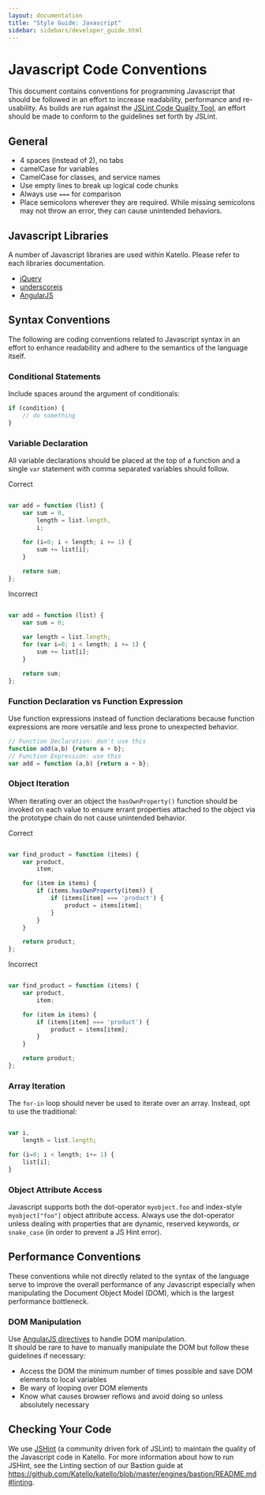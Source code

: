 ```yaml
---
layout: documentation
title: "Style Guide: Javascript"
sidebar: sidebars/developer_guide.html
---
```


# Javascript Code Conventions

This document contains conventions for programming Javascript that should be followed in an effort
to increase readability, performance and re-usability.  As builds are run against the
[JSLint Code Quality Tool](http://www.jslint.com/), an effort should be made to conform to the
guidelines set forth by JSLint.

## General
 * 4 spaces (instead of 2), no tabs
 * camelCase for variables
 * CamelCase for classes, and service names
 * Use empty lines to break up logical code chunks
 * Always use `===` for comparison
 * Place semicolons wherever they are required.  While missing semicolons may not throw an error,
   they can cause unintended behaviors.

## Javascript Libraries

A number of Javascript libraries are used within Katello.  Please refer to each libraries documentation.

  - [jQuery](http://api.jquery.com/)
  - [underscorejs](http://underscorejs.org/)
  - [AngularJS](https://angularjs.org/)

## Syntax Conventions

The following are coding conventions related to Javascript syntax in an effort to enhance
readability and adhere to the semantics of the language itself.

### Conditional Statements

Include spaces around the argument of conditionals:

```javascript
if (condition) {
    // do something
}
```
 
### Variable Declaration

All variable declarations should be placed at the top of a function and a single `var` statement
with comma separated variables should follow.

Correct
```javascript

var add = function (list) {
    var sum = 0,
        length = list.length,
        i;
       
    for (i=0; i < length; i += 1) {
        sum += list[i];
    }

    return sum;
};
```

Incorrect
```javascript

var add = function (list) {
    var sum = 0;
       
    var length = list.length;
    for (var i=0; i < length; i += 1) {
        sum += list[i];
    }

    return sum;
};
```

### Function Declaration vs Function Expression

Use function expressions instead of function declarations because function expressions are more versatile
and less prone to unexpected behavior. 

```javascript
// Function Declaration: don't use this
function add(a,b) {return a + b};
// Function Expression: use this
var add = function (a,b) {return a + b};
```

### Object Iteration

When iterating over an object the `hasOwnProperty()` function should be invoked on each value to
ensure errant properties attached to the object via the prototype chain do not cause unintended
behavior.

Correct
```javascript

var find_product = function (items) {
    var product,
        item;

    for (item in items) {
        if (items.hasOwnProperty(item)) {
            if (items[item] === 'product') {
                product = items[item];
            }
        }
    }

    return product;
};
```

Incorrect
```javascript

var find_product = function (items) {
    var product,
        item;

    for (item in items) {
        if (items[item] === 'product') {
            product = items[item];
        }
    }

    return product;
};
```

### Array Iteration

The `for-in` loop should never be used to iterate over an array.  Instead, opt to use the
traditional:

```javascript

var i,
    length = list.length;

for (i=0; i < length; i+= 1) {
    list[i];
}
```
### Object Attribute Access

Javascript supports both the dot-operator `myobject.foo` and index-style `myobject["foo"]` object
attribute access.  Always use the dot-operator unless dealing with properties that are dynamic,
reserved keywords, or `snake_case` (in order to prevent a JS Hint error).
 
## Performance Conventions

These conventions while not directly related to the syntax of the language serve to improve the
overall performance of any Javascript especially when manipulating the Document Object Model (DOM),
which is the largest performance bottleneck.

### DOM Manipulation

Use [AngularJS directives](https://docs.angularjs.org/guide/directive) to handle DOM manipulation.  
It should be rare to have to manually manipulate the DOM but follow these guidelines if necessary:

 - Access the DOM the minimum number of times possible and save DOM elements to local variables
 - Be wary of looping over DOM elements
 - Know what causes browser reflows and avoid doing so unless absolutely necessary

## Checking Your Code

We use [JSHint](http://www.jshint.com/) (a community driven fork of JSLint) to maintain the quality
of the Javascript code in Katello. For more information about how to run JSHint, see the Linting
section of our Bastion guide at
https://github.com/Katello/katello/blob/master/engines/bastion/README.md#linting.
